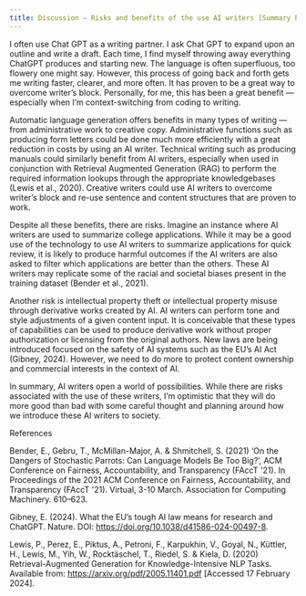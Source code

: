 ```yaml
---
title: Discussion — Risks and benefits of the use AI writers [Summary Post]
---
```


I often use Chat GPT as a writing partner. I ask Chat GPT to expand upon an outline and write a draft. Each time, I find myself throwing away everything ChatGPT produces and starting new. The language is often superfluous, too flowery one might say. However, this process of going back and forth gets me writing faster, clearer, and more often. It has proven to be a great way to overcome writer’s block. Personally, for me, this has been a great benefit — especially when I’m context-switching from coding to writing.


Automatic language generation offers benefits in many types of writing — from administrative work to creative copy. Administrative functions such as producing form letters could be done much more efficiently with a great reduction in costs by using an AI writer. Technical writing such as producing manuals could similarly benefit from AI writers, especially when used in conjunction with Retrieval Augmented Generation (RAG) to perform the required information lookups through the appropriate knowledgebases (Lewis et al., 2020). Creative writers could use AI writers to overcome writer’s block and re-use sentence and content structures that are proven to work.


Despite all these benefits, there are risks. Imagine an instance where AI writers are used to summarize college applications. While it may be a good use of the technology to use AI writers to summarize applications for quick review, it is likely to produce harmful outcomes if the AI writers are also asked to filter which applications are better than the others. These AI writers may replicate some of the racial and societal biases present in the training dataset (Bender et al., 2021).


Another risk is intellectual property theft or intellectual property misuse through derivative works created by AI. AI writers can perform tone and style adjustments of a given content input. It is conceivable that these types of capabilities can be used to produce derivative work without proper authorization or licensing from the original authors. New laws are being introduced focused on the safety of AI systems such as the EU’s AI Act (Gibney, 2024). However, we need to do more to protect content ownership and commercial interests in the context of AI. 

In summary, AI writers open a world of possibilities. While there are risks associated with the use of these writers, I’m optimistic that they will do more good than bad with some careful thought and planning around how we introduce these AI writers to society.

 

References 

Bender, E., Gebru, T., McMillan-Major, A. & Shmitchell, S. (2021) ‘On the Dangers of Stochastic Parrots: Can Language Models Be Too Big?’, ACM Conference on Fairness, Accountability, and Transparency (FAccT '21).  In Proceedings of the 2021 ACM Conference on Fairness, Accountability, and Transparency (FAccT '21). Virtual, 3-10 March. Association for Computing Machinery. 610–623.


Gibney, E. (2024). What the EU’s tough AI law means for research and ChatGPT. Nature. DOI: https://doi.org/10.1038/d41586-024-00497-8.


Lewis, P., Perez, E., Piktus, A., Petroni, F., Karpukhin, V., Goyal, N., Küttler, H., Lewis, M., Yih, W., Rocktäschel, T., Riedel, S. & Kiela, D. (2020) Retrieval-Augmented Generation for Knowledge-Intensive NLP Tasks. Available from: https://arxiv.org/pdf/2005.11401.pdf [Accessed 17 February 2024].
